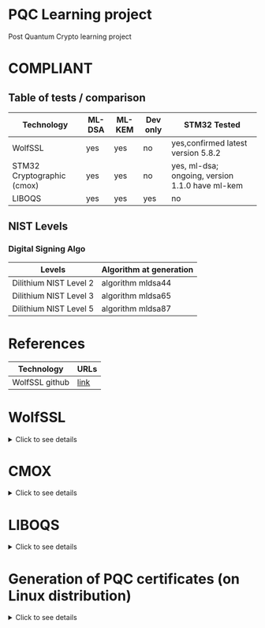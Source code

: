 # PQC Learning project

Post Quantum Crypto learning project

# COMPLIANT

## Table of tests / comparison

|Technology|ML-DSA|ML-KEM|Dev only|STM32 Tested|
|--|--|--|--|--|
|WolfSSL|yes|yes|no|yes,confirmed latest version 5.8.2|
|STM32 Cryptographic (cmox)|yes|yes|no|yes, ml-dsa; ongoing, version 1.1.0 have ml-kem|
|LIBOQS|yes|yes|yes|no|

## NIST Levels

### Digital Signing Algo

|Levels|Algorithm at generation|
|--|--|
|Dilithium NIST Level 2|algorithm mldsa44|
|Dilithium NIST Level 3|algorithm mldsa65|
|Dilithium NIST Level 5|algorithm mldsa87|

# References

|Technology|URLs|
|--|--|
|WolfSSL github|[link](https://github.com/wolfSSL)|

# WolfSSL

<details>

<summary>Click to see details</summary>

## STM32 Installation

1. configure in STM32CubeMX and generate code to STM32CubeIDE project
2. copy and rename example settings file to user_settings.h
3. add symbol WOLFSSL_USER_SETTINGS to the project settings

## WolfSSL Linux

### Quick examples and tests on unix
For a quick start, you can run the client and server like this:
```
./examples/server/server -v 4 --pqc P521_ML_KEM_1024
./examples/client/client -v 4 --pqc P521_ML_KEM_1024
```

Copy the certificates and keys into the certs directory of wolfssl. Now you
    can run the server and client like this:

### Quick examples with certificate authentication

```
examples/server/server -v 4 -l TLS_AES_256_GCM_SHA384 \
   -A certs/mldsa87_root_cert.pem \
   -c certs/mldsa44_entity_cert.pem \
   -k certs/mldsa44_entity_key.pem \
   --pqc P521_ML_KEM_1024

examples/client/client -v 4 -l TLS_AES_256_GCM_SHA384 \
   -A certs/mldsa44_root_cert.pem \
   -c certs/mldsa87_entity_cert.pem \
   -k certs/mldsa87_entity_key.pem \
   --pqc P521_ML_KEM_1024
```      

</details>

# CMOX

<details>

<summary>Click to see details</summary>

</details>

# LIBOQS

<details>

<summary>Click to see details</summary>

## Prerequisites

1. Download wolfssl, zip and cubemx pack
2. Openssl patched for OQS Provider (required to gen pqc certificate) [link](https://github.com/wolfSSL/osp/blob/master/oqs/README.md)
   Install wolfssl with pqc features [link](https://github.com/wolfSSL/wolfssl/blob/master/INSTALL)
4. Or, for openssl, OpenSSL version 3.5.0 adds native support
5. For unix install of wolfssl, ./configure --enable-kyber --enable-dilithium
6. Liboqs static library 

## Procedure for embedded

1. create project with STM32CubeMX enabling wolfssl software package and PQC feature
2. build and import liboqs to STM32CubeIDE

## Embedded

### LIBOQS build (liboqs is for test and dev only)

[link](https://github.com/open-quantum-safe/liboqs/wiki/Customizing-liboqs/55cfed39e1027dd1d32170e6b91f557571b18d9e) can be reffered for additional details on building the library

1. apt install gcc-arm-none-eabi
2. download git liboqs
3. cd liboqs
4. git checkout 0.10.1 (or latest version compatible)
1. mkdir build
2. cd build
3. cmake .. -DOQS_BUILD_ONLY_LIB=ON
4. cmake .. -DOQS_BUILD_ONLY_LIB=ON;OQS_MINIMAL_BUILD="OQS_ENABLE_KEM_KYBER;OQS_ENABLE_KEM_ML_KEM;OQS_ENABLE_SIG_DILITHIUM;OQS_ENABLE_SIG_ML_DSA"
5. make

Could be optimized with <b>OQS_MINIMAL_BUILD="OQS_ENABLE_KEM_KYBER;OQS_ENABLE_KEM_ML_KEM;OQS_ENABLE_SIG_DILITHIUM;OQS_ENABLE_SIG_ML_DSA"</b> (Not tested)

</details>

# Generation of PQC certificates (on Linux distribution)

<details>

<summary>Click to see details</summary>

## Using OpenSSL 3.5.0 (includes pqc, oqs not required anymore)
```
 openssl genpkey -algorithm mldsa44 -outform pem -out mldsa44_root_key.pem
 openssl genpkey -algorithm mldsa44 -outform pem -out mldsa44_entity_key.pem
 openssl req -x509 -config root.conf -extensions ca_extensions -days 1095 -set_serial 20 -key mldsa44_root_key.pem -out mldsa44_root_cert.pem
 openssl req -new -config entity.conf -key mldsa44_entity_key.pem -out mldsa44_entity_req.pem
 openssl x509 -req -in mldsa44_entity_req.pem -CA mldsa44_root_cert.pem -CAkey mldsa44_root_key.pem -extfile entity.conf -extensions x509v3_extensions -days 1095 -set_serial 21 -out mldsa44_entity_cert.pem
 openssl verify -no-CApath -check_ss_sig -CAfile mldsa44_root_cert.pem mldsa44_entity_cert.pem
```

note: repeat for mldsa65 and mldsa87

## Example of certificate configuration files

### Content of root.conf
```
[ req ]
prompt                 = no
distinguished_name     = req_distinguished_name

[ req_distinguished_name ]
C                      = CA
ST                     = ON
L                      = Waterloo
O                      = wolfSSL Inc.
OU                     = Engineering
CN                     = Root Certificate
emailAddress           = root@wolfssl.com

[ ca_extensions ]
subjectKeyIdentifier   = hash
authorityKeyIdentifier = keyid:always,issuer:always
keyUsage               = critical, keyCertSign
basicConstraints       = critical, CA:true
```

### Content of an entity.conf
```
[ req ]
prompt                 = no
distinguished_name     = req_distinguished_name

[ req_distinguished_name ]
C                      = CA
ST                     = ON
L                      = Waterloo
O                      = wolfSSL Inc.
OU                     = Engineering
CN                     = Entity Certificate
emailAddress           = entity@wolfssl.com

[ x509v3_extensions ]
subjectAltName = IP:127.0.0.1
subjectKeyIdentifier   = hash
authorityKeyIdentifier = keyid:always,issuer:always
keyUsage               = critical, digitalSignature
extendedKeyUsage       = critical, serverAuth,clientAuth
basicConstraints       = critical, CA:false
```
</details>

